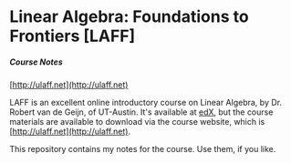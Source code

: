 <hgroup>
  <h1>Linear Algebra: Foundations to Frontiers [LAFF]</h1>
  <h5>Course Notes</h5>
</hgroup>

[http://ulaff.net](http://ulaff.net)

LAFF is an excellent online introductory course on Linear Algebra, by Dr. Robert van de Geijn, of UT-Austin. It's available at [edX](https://edx.org), but the course materials are available to download via the course website, which is [http://ulaff.net](http://ulaff.net).

This repository contains my notes for the course. Use them, if you like.
